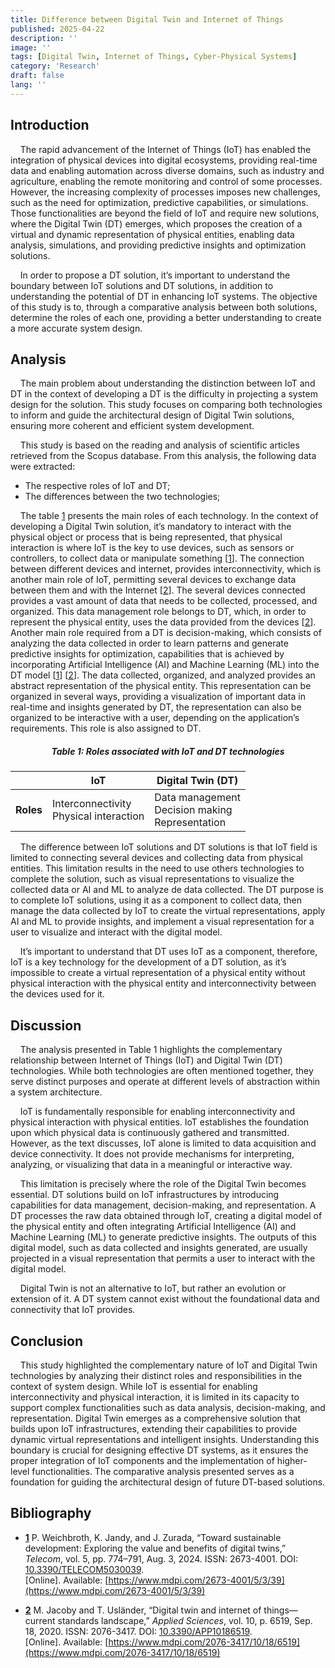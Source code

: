```yaml
---
title: Difference between Digital Twin and Internet of Things
published: 2025-04-22
description: ''
image: ''
tags: [Digital Twin, Internet of Things, Cyber-Physical Systems]
category: 'Research'
draft: false 
lang: ''
---
```


## Introduction

&nbsp;&nbsp;&nbsp;&nbsp;The rapid advancement of the Internet of Things (IoT) has enabled the integration of
physical devices into digital ecosystems, providing real-time data and enabling automation
across diverse domains, such as industry and agriculture, enabling the remote monitoring
and control of some processes. However, the increasing complexity of processes imposes
new challenges, such as the need for optimization, predictive capabilities, or simulations.
Those functionalities are beyond the field of IoT and require new solutions, where the
Digital Twin (DT) emerges, which proposes the creation of a virtual and dynamic representation of physical entities, enabling data analysis, simulations, and providing predictive
insights and optimization solutions.


&nbsp;&nbsp;&nbsp;&nbsp;In order to propose a DT solution, it’s important to understand the boundary between
IoT solutions and DT solutions, in addition to understanding the potential of DT in
enhancing IoT systems. The objective of this study is to, through a comparative analysis
between both solutions, determine the roles of each one, providing a better understanding
to create a more accurate system design.


## Analysis

&nbsp;&nbsp;&nbsp;&nbsp;The main problem about understanding the distinction between IoT and DT in the context of developing a DT is the difficulty in projecting a system design for the solution.
This study focuses on comparing both technologies to inform and guide the architectural
design of Digital Twin solutions, ensuring more coherent and efficient system development.


&nbsp;&nbsp;&nbsp;&nbsp;This study is based on the reading and analysis of scientific articles retrieved from the
Scopus database. From this analysis, the following data were extracted:
- The respective roles of IoT and DT;
- The differences between the two technologies;


&nbsp;&nbsp;&nbsp;&nbsp;The table [1](#tab1) presents the main roles of each technology. In the context of developing a
Digital Twin solution, it’s mandatory to interact with the physical object or process that is
being represented, that physical interaction is where IoT is the key to use devices, such as
sensors or controllers, to collect data or manipulate something [[1](#ref1)]. The connection between
different devices and internet, provides interconnectivity, which is another main role of
IoT, permitting several devices to exchange data between them and with the Internet [[2](#ref2)].
The several devices connected provides a vast amount of data that needs to be collected,
processed, and organized. This data management role belongs to DT, which, in order to
represent the physical entity, uses the data provided from the devices [[2](#ref2)]. Another main 
role required from a DT is decision-making, which consists of analyzing the data collected
in order to learn patterns and generate predictive insights for optimization, capabilities
that is achieved by incorporating Artificial Intelligence (AI) and Machine Learning (ML)
into the DT model [[1](#ref1)] [[2](#ref2)]. The data collected, organized, and analyzed provides an abstract
representation of the physical entity. This representation can be organized in several ways,
providing a visualization of important data in real-time and insights generated by DT,
the representation can also be organized to be interactive with a user, depending on the
application’s requirements. This role is also assigned to DT.


##### <a name="tab1"></a><center>Table 1: Roles associated with IoT and DT technologies</center>

|      | IoT                                      | Digital Twin (DT)                         |
|------|------------------------------------------|-------------------------------------------|
|**Roles** | Interconnectivity<br>Physical interaction | Data management<br>Decision making<br>Representation |


&nbsp;&nbsp;&nbsp;&nbsp;The difference between IoT solutions and DT solutions is that IoT field is limited
to connecting several devices and collecting data from physical entities. This limitation
results in the need to use others technologies to complete the solution, such as visual
representations to visualize the collected data or AI and ML to analyze de data collected.
The DT purpose is to complete IoT solutions, using it as a component to collect data,
then manage the data collected by IoT to create the virtual representations, apply AI and
ML to provide insights, and implement a visual representation for a user to visualize and
interact with the digital model.


&nbsp;&nbsp;&nbsp;&nbsp;It’s important to understand that DT uses IoT as a component, therefore,
IoT is a key technology for the development of a DT solution, as it’s impossible to create
a virtual representation of a physical entity without physical interaction with the physical
entity and interconnectivity between the devices used for it.
<!-- <img src="./iot_dt_roles.png" alt="IoT and DT diagram" style="width: 100%; margin: auto; display: block;" /> -->

## Discussion

&nbsp;&nbsp;&nbsp;&nbsp;The analysis presented in Table 1 highlights the complementary relationship between Internet of Things (IoT) and Digital Twin (DT) technologies. While
both technologies are often mentioned together, they serve distinct purposes and operate
at different levels of abstraction within a system architecture.


&nbsp;&nbsp;&nbsp;&nbsp;IoT is fundamentally responsible for enabling interconnectivity and physical interaction with physical entities. IoT establishes the foundation upon which physical data
is continuously gathered and transmitted. However, as the text discusses, IoT alone is
limited to data acquisition and device connectivity. It does not provide mechanisms for
interpreting, analyzing, or visualizing that data in a meaningful or interactive way.


&nbsp;&nbsp;&nbsp;&nbsp;This limitation is precisely where the role of the Digital Twin becomes essential. DT
solutions build on IoT infrastructures by introducing capabilities for data management,
decision-making, and representation. A DT processes the raw data obtained through IoT,
creating a digital model of the physical entity and often integrating Artificial Intelligence
(AI) and Machine Learning (ML) to generate predictive insights. The outputs of this
digital model, such as data collected and insights generated, are usually projected in a
visual representation that permits a user to interact with the digital model.


&nbsp;&nbsp;&nbsp;&nbsp;Digital Twin is not an alternative to IoT, but rather an evolution or extension of
it. A DT system cannot exist without the foundational data and connectivity that IoT
provides.


## Conclusion

&nbsp;&nbsp;&nbsp;&nbsp;This study highlighted the complementary nature of IoT and Digital Twin technologies by
analyzing their distinct roles and responsibilities in the context of system design. While
IoT is essential for enabling interconnectivity and physical interaction, it is limited in its
capacity to support complex functionalities such as data analysis, decision-making, and
representation. Digital Twin emerges as a comprehensive solution that builds upon IoT
infrastructures, extending their capabilities to provide dynamic virtual representations
and intelligent insights. Understanding this boundary is crucial for designing effective DT
systems, as it ensures the proper integration of IoT components and the implementation
of higher-level functionalities. The comparative analysis presented serves as a foundation
for guiding the architectural design of future DT-based solutions.


## Bibliography

- <a name="ref1"></a>**[1](#ref1)** P. Weichbroth, K. Jandy, and J. Zurada, “Toward sustainable development: Exploring the value and benefits of digital twins,” *Telecom*, vol. 5, pp. 774–791, Aug. 3, 2024. ISSN: 2673-4001. DOI: [10.3390/TELECOM5030039](https://doi.org/10.3390/TELECOM5030039).  
  [Online]. Available: [https://www.mdpi.com/2673-4001/5/3/39](https://www.mdpi.com/2673-4001/5/3/39)

- <a name="ref2"></a>**[2](#ref2)** M. Jacoby and T. Usländer, “Digital twin and internet of things—current standards landscape,” *Applied Sciences*, vol. 10, p. 6519, Sep. 18, 2020. ISSN: 2076-3417. DOI: [10.3390/APP10186519](https://doi.org/10.3390/APP10186519).  
  [Online]. Available: [https://www.mdpi.com/2076-3417/10/18/6519](https://www.mdpi.com/2076-3417/10/18/6519)
